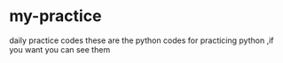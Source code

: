 # my-practice
daily practice codes
these are the python codes for practicing python ,if you want you can see them
